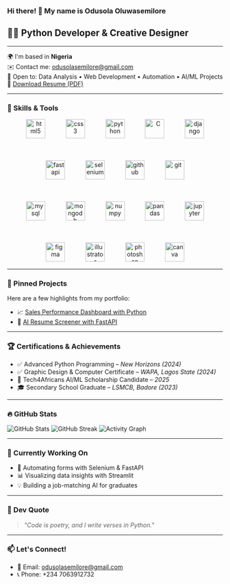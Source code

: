 ### Hi there! 👋 My name is Odusola Oluwasemilore

## 👨‍💻 Python Developer & Creative Designer

---

🌍 I'm based in **Nigeria**  
✉️ Contact me: [odusolasemilore@gmail.com](mailto:odusolasemilore@gmail.com)  
🤝 Open to: Data Analysis • Web Development • Automation • AI/ML Projects  
📄 [Download Resume (PDF)](https://docs.google.com/document/d/1xN5TGg98mUyWnGvFlJAa5WYKYIGo_Xln/export?format=pdf)

---

### 🚀 Skills & Tools


<div align="center">

<!-- Row 1 -->
<img src="https://cdn.jsdelivr.net/gh/devicons/devicon/icons/html5/html5-original.svg" height="45" alt="html5" />
<img width="40" />
<img src="https://cdn.jsdelivr.net/gh/devicons/devicon/icons/css3/css3-original.svg" height="45" alt="css3" />
<img width="40" />
<img src="https://cdn.jsdelivr.net/gh/devicons/devicon/icons/python/python-original.svg" height="45" alt="python" />
<img width="40" />
<img src="https://raw.githubusercontent.com/danielcranney/readme-generator/main/public/icons/skills/c-colored.svg" height="45" alt="C" />
<img width="40" />
<img src="https://raw.githubusercontent.com/danielcranney/readme-generator/main/public/icons/skills/django-colored.svg" height="45" alt="django" />

<!-- Row 2 -->
<br /><br />
<img src="https://raw.githubusercontent.com/danielcranney/readme-generator/main/public/icons/skills/fastapi-colored.svg" height="45" alt="fastapi" />
<img width="40" />
<img src="https://cdn.jsdelivr.net/gh/devicons/devicon/icons/selenium/selenium-original.svg" height="45" alt="selenium" />
<img width="40" />
<img src="https://cdn.jsdelivr.net/gh/devicons/devicon/icons/github/github-original.svg" height="45" alt="github" />
<img width="40" />
<img src="https://cdn.jsdelivr.net/gh/devicons/devicon/icons/git/git-original.svg" height="45" alt="git" />

<!-- Row 3 -->
<br /><br />
<img src="https://cdn.jsdelivr.net/gh/devicons/devicon/icons/mysql/mysql-original.svg" height="45" alt="mysql" />
<img width="40" />
<img src="https://raw.githubusercontent.com/danielcranney/readme-generator/main/public/icons/skills/mongodb-colored.svg" height="45" alt="mongodb" />
<img width="40" />
<img src="https://cdn.jsdelivr.net/gh/devicons/devicon/icons/numpy/numpy-original.svg" height="45" alt="numpy" />
<img width="40" />
<img src="https://cdn.jsdelivr.net/gh/devicons/devicon/icons/pandas/pandas-original.svg" height="45" alt="pandas" />
<img width="40" />
<img src="https://cdn.jsdelivr.net/gh/devicons/devicon/icons/jupyter/jupyter-original.svg" height="45" alt="jupyter" />


<!-- Row 4 -->
<br /><br />
<img src="https://cdn.jsdelivr.net/gh/devicons/devicon/icons/figma/figma-original.svg" height="45" alt="figma" />
<img width="40" />
<img src="https://raw.githubusercontent.com/danielcranney/readme-generator/main/public/icons/skills/illustrator-colored.svg" height="45" alt="illustrator" />
<img width="40" />
<img src="https://raw.githubusercontent.com/danielcranney/readme-generator/main/public/icons/skills/photoshop-colored.svg" height="45" alt="photoshop" />
<img width="40" />
<img src="https://cdn.jsdelivr.net/gh/devicons/devicon/icons/canva/canva-original.svg" height="45" alt="canva" />
</div>

---

### 📌 Pinned Projects

Here are a few highlights from my portfolio:

- 📈 [Sales Performance Dashboard with Python](https://github.com/SODUSOLA/sales-dashboard)
- 🤖 [AI Resume Screener with FastAPI](https://github.com/SODUSOLA/resume-screener)

---

### 🏆 Certifications & Achievements

- ✅ Advanced Python Programming – *New Horizons (2024)*
- ✅ Graphic Design & Computer Certificate – *WAPA, Lagos State (2024)*
- 🧠 Tech4Africans AI/ML Scholarship Candidate – *2025*
- 🎓 Secondary School Graduate – *LSMCB, Badore (2023)*

---

### 🔥 GitHub Stats

![GitHub Stats](https://github-readme-stats.vercel.app/api?username=SODUSOLA&show_icons=true&theme=radical)
![GitHub Streak](https://github-readme-streak-stats.herokuapp.com/?user=SODUSOLA&theme=radical)
![Activity Graph](https://github-readme-activity-graph.cyclic.app/graph?username=SODUSOLA&theme=rogue)

---

### 🧠 Currently Working On

- 🔧 Automating forms with Selenium & FastAPI  
- 📊 Visualizing data insights with Streamlit  
- 💡 Building a job-matching AI for graduates  

---

### 💬 Dev Quote

> *"Code is poetry, and I write verses in Python."*

---

### 📫 Let's Connect!

- 📧 Email: [odusolasemilore@gmail.com](mailto:odusolasemilore@gmail.com)  
- 📞 Phone: +234 7063912732
